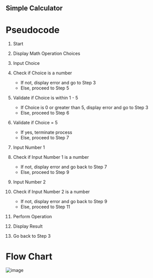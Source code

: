 ## Simple Calculator

# Pseudocode
   1. Start
   2. Display Math Operation Choices
   3. Input Choice
   4. Check if Choice is a number
      	- If not, display error and go to Step 3
      	- Else, proceed to Step 5
   
   5. Validate if Choice is within 1 - 5
      	- If Choice is 0 or greater than 5, display error and go to Step 3
      	- Else, proceed to Step 6
   
   6. Validate if Choice = 5
      	- If yes, terminate process
      	- Else, proceed to Step 7
   
   7. Input Number 1
   8. Check if Input Number 1 is a number
      	- If not, display error and go back to Step 7
      	- Else, proceed to Step 9
   
   9. Input Number 2
   10. Check if Input Number 2 is a number
       	- If not, display error and go back to Step 9
       	- Else, proceed to Step 11
   
   11. Perform Operation
   12. Display Result
   13. Go back to Step 3

# Flow Chart
![image](https://github.com/mkpogs/simpleCalculator/assets/110400960/846b8c89-fe2f-4309-bab5-f044963d3e47)

